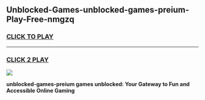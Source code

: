 
## Unblocked-Games-unblocked-games-preium-Play-Free-nmgzq
<h3>
<a href="https://premium76.site?title=unblocked-games-preium&ref=23A">CLICK TO PLAY</a></h3>
<hr>

<h3>
<a href="https://premium76.site?title=unblocked-games-preium&ref=23A">CLICK 2 PLAY</a>
  
</h3>

<a href="https://premium76.site?title=unblocked-games-preium&ref=23A"><img src="https://clearcache.store/games.png"></a>


**unblocked-games-preium games unblocked: Your Gateway to Fun and Accessible Online Gaming**
